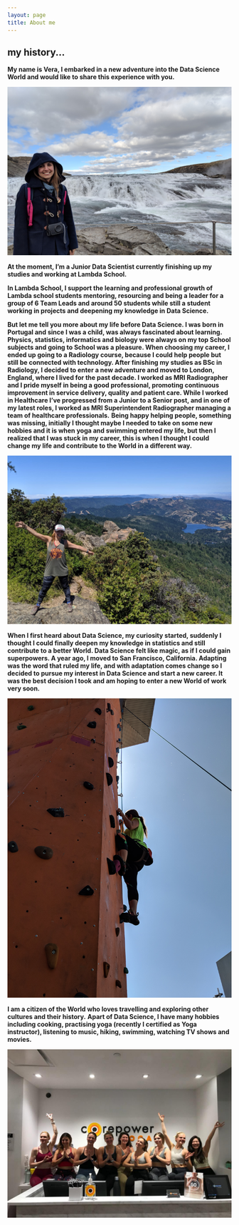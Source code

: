 ```yaml
---
layout: page
title: About me
---
```


## my history...

**My name is Vera, I embarked in a new adventure into the Data Science World and would like to share this experience with you.**

![](/img/iceland.jpg)

**At the moment, I’m a Junior Data Scientist currently finishing up my studies and working at Lambda School.**

**In Lambda School, I support the learning and professional growth of Lambda school students mentoring, resourcing and being a leader for a group of 6 Team Leads and around 50 students while still a student working in projects and deepening my knowledge in Data Science.**

**But let me tell you more about my life before Data Science. I was born in Portugal and since I was a child, was always fascinated about learning. Physics, statistics, informatics and biology were always on my top School subjects and going to School was a pleasure. When choosing my career, I ended up going to a Radiology course, because I could help people but still be connected with technology. After finishing my studies as BSc in Radiology, I decided to enter a new adventure and moved to London, England, where I lived for the past decade. I worked as MRI Radiographer and I pride myself in being a good professional, promoting continuous improvement in service delivery, quality and patient care. While I worked in Healthcare I’ve progressed from a Junior to a Senior post, and in one of my latest roles, I worked as MRI Superintendent Radiographer managing a team of healthcare professionals.**
**Being happy helping people, something was missing, initially I thought maybe I needed to take on some new hobbies and it is when yoga and swimming entered my life, but then I realized that I was stuck in my career, this is when I thought I could change my life and contribute to the World in a different way.**

![](/img/hike.jpg)

**When I first heard about Data Science, my curiosity started, suddenly I thought I could finally deepen my knowledge in statistics and still contribute to a better World. Data Science felt like magic, as if I could gain superpowers. A year ago, I moved to San Francisco, California. Adapting was the word that ruled my life, and with adaptation comes change so I decided to pursue my interest in Data Science and start a new career. It was the best decision I took and am hoping to enter a new World of work very soon.**

![](/img/climb.jpg)

**I am a citizen of the World who loves travelling and exploring other cultures and their history.**
**Apart of Data Science, I have many hobbies including cooking, practising yoga (recently I certified as Yoga instructor), listening to music, hiking, swimming, watching TV shows and movies.**

![](/img/yoga.jpg)
